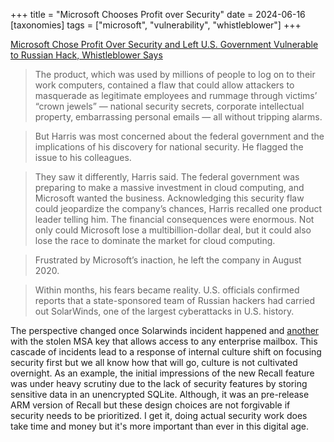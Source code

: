 +++
title = "Microsoft Chooses Profit over Security"
date = 2024-06-16
[taxonomies]
tags = ["microsoft", "vulnerability", "whistleblower"]
+++

[Microsoft Chose Profit Over Security and Left U.S. Government Vulnerable to Russian Hack, Whistleblower Says](https://www.propublica.org/article/microsoft-solarwinds-golden-saml-data-breach-russian-hackers)

> The product, which was used by millions of people to log on to their work computers, contained a flaw that could allow attackers to masquerade as legitimate employees and rummage through victims’ “crown jewels” — national security secrets, corporate intellectual property, embarrassing personal emails — all without tripping alarms.

> But Harris was most concerned about the federal government and the implications of his discovery for national security. He flagged the issue to his colleagues.

> They saw it differently, Harris said. The federal government was preparing to make a massive investment in cloud computing, and Microsoft wanted the business. Acknowledging this security flaw could jeopardize the company’s chances, Harris recalled one product leader telling him. The financial consequences were enormous. Not only could Microsoft lose a multibillion-dollar deal, but it could also lose the race to dominate the market for cloud computing.

> Frustrated by Microsoft’s inaction, he left the company in August 2020.

> Within months, his fears became reality. U.S. officials confirmed reports that a state-sponsored team of Russian hackers had carried out SolarWinds, one of the largest cyberattacks in U.S. history.

The perspective changed once Solarwinds incident happened and [another](https://techcrunch.com/2023/07/17/microsoft-lost-keys-government-hacked/) with the stolen MSA key that allows access to any enterprise mailbox. This cascade of incidents lead to a response of internal culture shift on focusing security first but we all know how that will go, culture is not cultivated overnight. As an example, the initial impressions of the new Recall feature was under heavy scrutiny due to the lack of security features by storing sensitive data in an unencrypted SQLite. Although, it was an pre-release ARM version of Recall but these design choices are not forgivable if security needs to be prioritized. I get it, doing actual security work does take time and money but it's more important than ever in this digital age.